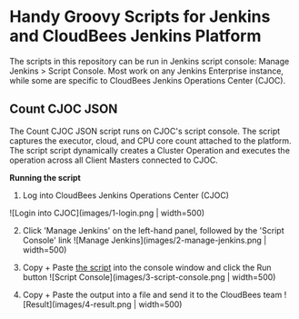 # Handy Groovy Scripts for Jenkins and CloudBees Jenkins Platform

The scripts in this repository can be run in Jenkins script console: Manage Jenkins > Script Console. Most work on any Jenkins Enterprise instance, while some are specific to CloudBees Jenkins Operations Center (CJOC).

## Count CJOC JSON

The Count CJOC JSON script runs on CJOC's script console. The script captures the executor, cloud, and CPU core count attached to the platform. The script script dynamically creates a Cluster Operation and executes the operation across all Client Masters connected to CJOC.

**Running the script**

1. Log into CloudBees Jenkins Operations Center (CJOC)

![Login into CJOC](images/1-login.png | width=500)

2. Click 'Manage Jenkins' on the left-hand panel, followed by the 'Script Console' link
![Manage Jenkins](images/2-manage-jenkins.png | width=500)

3. Copy + Paste [the script](https://github.com/cloudbees/jenkins-scripts/blob/master/count-cjoc-json.groovy) into the console window and click the Run button
![Script Console](images/3-script-console.png | width=500)

4. Copy + Paste the output into a file and send it to the CloudBees team
![Result](images/4-result.png | width=500)
